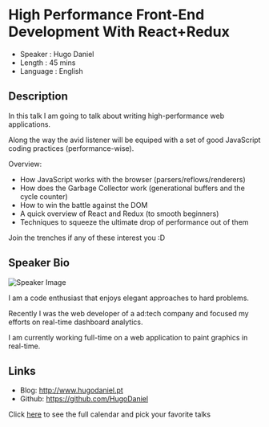 High Performance Front-End Development With React+Redux
=======================================================

* Speaker   : Hugo Daniel
* Length    : 45 mins
* Language  : English

Description
-----------

In this talk I am going to talk about writing high-performance web applications.

Along the way the avid listener will be equiped with a set of good JavaScript coding practices (performance-wise).

Overview:

* How JavaScript works with the browser (parsers/reflows/renderers)
* How does the Garbage Collector work (generational buffers and the cycle counter)
* How to win the battle against the DOM
* A quick overview of React and Redux (to smooth beginners)
* Techniques to squeeze the ultimate drop of performance out of them

Join the trenches if any of these interest you :D

Speaker Bio
-----------

![Speaker Image](https://avatars3.githubusercontent.com/u/95355?v=3&s=400)

I am a code enthusiast that enjoys elegant approaches to hard problems.

Recently I was the web developer of a ad:tech company and focused my efforts on real-time dashboard analytics.

I am currently working full-time on a web application to paint graphics in real-time.

Links
-----

* Blog: http://www.hugodaniel.pt
* Github: https://github.com/HugoDaniel

Click [here][1] to see the full calendar and pick your favorite talks

[1]: https://pixels.camp/schedule/

